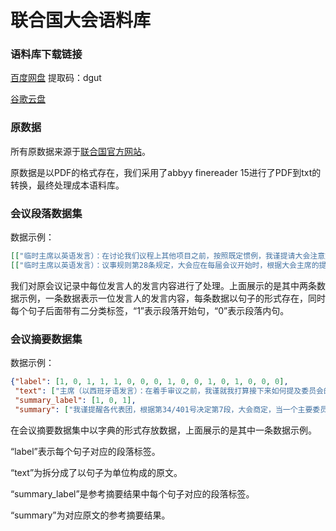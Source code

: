 # 联合国大会语料库
### 语料库下载链接

[百度网盘](https://pan.baidu.com/s/1gWO2DegGssIdEkuJ-O53aA)  提取码：dgut

[谷歌云盘](https://drive.google.com/drive/folders/1xJNf_5c79qJ86iBzNrLFd6uJCK7Bx9aU)

### 原数据

所有原数据来源于[联合国官方网站](https://www.un.org/zh/ga/documents/gapv.shtml)。

原数据是以PDF的格式存在，我们采用了abbyy finereader 15进行了PDF到txt的转换，最终处理成本语料库。



### 会议段落数据集

数据示例：

```json
[["临时主席以英语发言）：在讨论我们议程上其他项目之前，按照既定惯例，我谨提请大会注意文件A/56/345,该文件今天下午已经在大会堂里分发。", 1], ["文件中有一份秘书长给大会主席的信，他在信中通知大会，根据《宪章》第十九条，有15个成员国拖欠向联合国交纳的会费。", 0], ["“凡拖欠本组织财政款项之会员国，其拖欠数目如等于或超过前两年所应交纳之数目时，即丧失其在大会投票权。", 1], ["我是否可以认为，大会已适当注意到文件A/56/345所载情况？", 1]]
[["临时主席以英语发言）：议事规则第28条规定，大会应在每届会议开始时，根据大会主席的提议，任命一个有9名成员组成的全权证书委员会。", 1], ["因此提议，大会第五十六届会议全权证书委员会应由下列国家组成：中国、丹麦、牙买加、莱索托、俄罗斯联邦、塞内加尔、新加坡、美利坚合众国和乌拉圭。", 1], ["我是否可以认为，上述国家就此被任命为证书委员会成员；", 1]]
```

我们对原会议记录中每位发言人的发言内容进行了处理。上面展示的是其中两条数据示例，一条数据表示一位发言人的发言内容，每条数据以句子的形式存在，同时每个句子后面带有二分类标签，“1”表示段落开始句，“0”表示段落内句。



### 会议摘要数据集

数据示例：

```json
{"label": [1, 0, 1, 1, 1, 0, 0, 0, 1, 0, 0, 1, 0, 1, 0, 0, 0], 
 "text": ["主席（以西班牙语发言）：在着手审议之前，我谨就我打算接下来如何提及委员会的报告征求各代表团的意见。", "为节省时间，我将仅使用“委员会”一词，但有一项谅解是，委员会的正式名称，即特别政治和非殖民化委员会（第四委员会），将反映在正式记录中。", "我谨提醒各代表团，根据第34/401号决定第7段，大会商定，当一个主要委员会和全体会议审议同一份决议草案时，各代表团对其投票应尽可能只解释一次，即在委员会，或在全体会议，但该代表团在全体会议所投的票与其在委员会所投的票有所不同时，则不在此限。", "我还要提醒各代表团，同样根据大会第34/401号决定，解释投票时间以十分钟为限，各代表团应在其席位上发言。", "在我们开始就委员会各项报告所载建议采取行动之前，我谨通知各代表团，除非秘书处事先另获通知，否则我们将以与委员会同样的方式作出决定。", "这意味着，如果委员会进行了记录表决，我们也将这样做。", "我还希望，我们将不经表决通过委员会未经表决通过的那些建议。", "表决结果将被上载到PaperSmart门户网站上。", "在进一步开展工作之前，我谨提请各代表团注意秘书处题为“特别政治和非殖民化委员会（第四委员会）关于议程项目51至63、123和137的报告清单”的说明。", "该说明仅以英文分发，文号为A/C.4/73/INF/3。", "该说明已分发到大会堂内每个席位上，作为就委员会在其各项报告中建议的各项决议草案和决定草案采取行动的参考指南。", "在这方面，各代表团将在该说明的第四栏中找到委员会决议草案或决定草案的编号，同项说明的第二栏中则是供全体会议采取行动的报告的相应文号。", "关于载有多项建议的报告，决议草案或决定草案的编号载于该说明的第三栏。", "请各代表团注意，一旦委员会通过这些决议草案和决定草案，就不再接受新增提案国。", "关于提案国身份的任何澄清，均应向委员会秘书提出。", "我还要提醒各代表团，在表决结束后对投票意图的任何更正，均应直接向秘书处提出。", "我请各代表团给予配合，以避免这方面的工作进程受到任何干扰。"],
 "summary_label": [1, 0, 1], 
 "summary": ["我谨提醒各代表团，根据第34/401号决定第7段，大会商定，当一个主要委员会和全体会议审议同一份决议草案时，各代表团对其投票应尽可能只解释一次，即在委员会，或在全体会议，但该代表团在全体会议所投的票与其在委员会所投的票有所不同时，则不在此限。", "该说明已分发到大会堂内每个席位上，作为就委员会在其各项报告中建议的各项决议草案和决定草案采取行动的参考指南。", "我还要提醒各代表团，同样根据大会第34/401号决定，解释投票时间以十分钟为限，各代表团应在其席位上发言。"]}
```

在会议摘要数据集中以字典的形式存放数据，上面展示的是其中一条数据示例。

“label”表示每个句子对应的段落标签。

“text”为拆分成了以句子为单位构成的原文。

“summary_label”是参考摘要结果中每个句子对应的段落标签。

“summary”为对应原文的参考摘要结果。